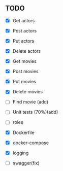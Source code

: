 ## TODO
- [x] Get actors
- [x] Post actors
- [x] Put actors
- [x] Delete actors
- [x] Get movies
- [x] Post movies
- [x] Put movies
- [x] Delete movies
- [ ] Find movie (add)


- [ ] Unit tests (70%)(add)
- [ ] roles
- [x] Dockerfile
- [x] docker-compose
- [x] logging
- [ ] swagger(fix)
